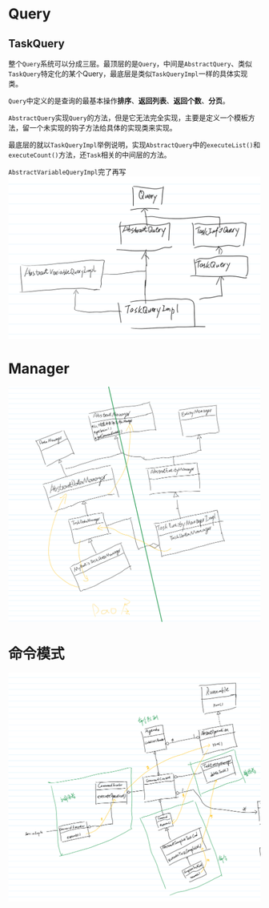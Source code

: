 
# Query
## TaskQuery
整个`Query`系统可以分成三层。最顶层的是`Query`，中间是`AbstractQuery`、类似`TaskQuery`特定化的某个Query，最底层是类似`TaskQueryImpl`一样的具体实现类。

`Query`中定义的是查询的最基本操作**排序**、**返回列表**、**返回个数**、**分页**。

`AbstractQuery`实现`Query`的方法，但是它无法完全实现，主要是定义一个模板方法，留一个未实现的钩子方法给具体的实现类来实现。

最底层的就以`TaskQueryImpl`举例说明，实现`AbstractQuery`中的`executeList()`和`executeCount()`方法，还`Task`相关的中间层的方法。

`AbstractVariableQueryImpl`完了再写
![img.png](imgs/TaskQueryImpl.png)



# Manager


![img.png](imgs/持久化.png)




# 命令模式

![img.png](imgs/命令模式.png)
